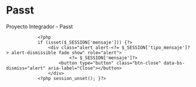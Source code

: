 # Passt
Proyecto Integrador - Passt


                <?php
                if (isset($_SESSION['mensaje'])) {?>
                    <div class="alert alert-<?= $_SESSION['tipo_mensaje']?> alert-dismissible fade show" role="alert">
                            <?= $_SESSION['mensaje']?>
                        <button type="button" class="btn-close" data-bs-dismiss="alert" aria-label="Close"></button>
                    </div>
                <?php session_unset(); }?> 



                